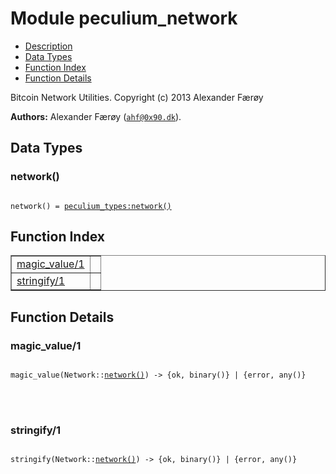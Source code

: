 

# Module peculium_network #
* [Description](#description)
* [Data Types](#types)
* [Function Index](#index)
* [Function Details](#functions)


Bitcoin Network Utilities.
Copyright (c)  2013 Alexander Færøy

__Authors:__ Alexander Færøy ([`ahf@0x90.dk`](mailto:ahf@0x90.dk)).

<a name="types"></a>

## Data Types ##




### <a name="type-network">network()</a> ###



<pre><code>
network() = <a href="peculium_types.md#type-network">peculium_types:network()</a>
</code></pre>


<a name="index"></a>

## Function Index ##


<table width="100%" border="1" cellspacing="0" cellpadding="2" summary="function index"><tr><td valign="top"><a href="#magic_value-1">magic_value/1</a></td><td></td></tr><tr><td valign="top"><a href="#stringify-1">stringify/1</a></td><td></td></tr></table>


<a name="functions"></a>

## Function Details ##

<a name="magic_value-1"></a>

### magic_value/1 ###


<pre><code>
magic_value(Network::<a href="#type-network">network()</a>) -&gt; {ok, binary()} | {error, any()}
</code></pre>

<br></br>



<a name="stringify-1"></a>

### stringify/1 ###


<pre><code>
stringify(Network::<a href="#type-network">network()</a>) -&gt; {ok, binary()} | {error, any()}
</code></pre>

<br></br>



